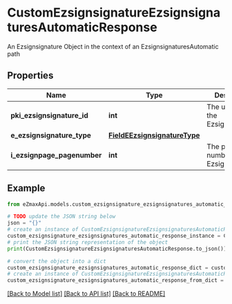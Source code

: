 # CustomEzsignsignatureEzsignsignaturesAutomaticResponse

An Ezsignsignature Object in the context of an EzsignsignaturesAutomatic path

## Properties

Name | Type | Description | Notes
------------ | ------------- | ------------- | -------------
**pki_ezsignsignature_id** | **int** | The unique ID of the Ezsignsignature | 
**e_ezsignsignature_type** | [**FieldEEzsignsignatureType**](FieldEEzsignsignatureType.md) |  | 
**i_ezsignpage_pagenumber** | **int** | The page number in the Ezsigndocument | 

## Example

```python
from eZmaxApi.models.custom_ezsignsignature_ezsignsignatures_automatic_response import CustomEzsignsignatureEzsignsignaturesAutomaticResponse

# TODO update the JSON string below
json = "{}"
# create an instance of CustomEzsignsignatureEzsignsignaturesAutomaticResponse from a JSON string
custom_ezsignsignature_ezsignsignatures_automatic_response_instance = CustomEzsignsignatureEzsignsignaturesAutomaticResponse.from_json(json)
# print the JSON string representation of the object
print(CustomEzsignsignatureEzsignsignaturesAutomaticResponse.to_json())

# convert the object into a dict
custom_ezsignsignature_ezsignsignatures_automatic_response_dict = custom_ezsignsignature_ezsignsignatures_automatic_response_instance.to_dict()
# create an instance of CustomEzsignsignatureEzsignsignaturesAutomaticResponse from a dict
custom_ezsignsignature_ezsignsignatures_automatic_response_from_dict = CustomEzsignsignatureEzsignsignaturesAutomaticResponse.from_dict(custom_ezsignsignature_ezsignsignatures_automatic_response_dict)
```
[[Back to Model list]](../README.md#documentation-for-models) [[Back to API list]](../README.md#documentation-for-api-endpoints) [[Back to README]](../README.md)


